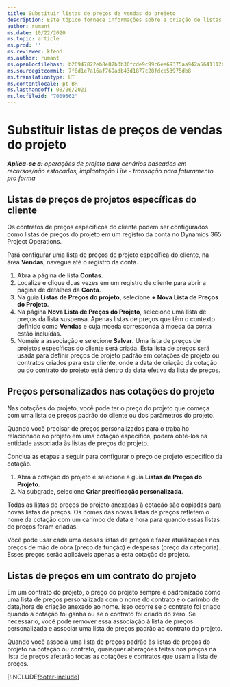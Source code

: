 ```yaml
---
title: Substituir listas de preços de vendas do projeto
description: Este tópico fornece informações sobre a criação de listas de preços de venda personalizadas.
author: rumant
ms.date: 10/22/2020
ms.topic: article
ms.prod: ''
ms.reviewer: kfend
ms.author: rumant
ms.openlocfilehash: b26947822eb8e87b3b36fcde9c99c6ee69375aa942a5641112b9b1109dcaa26c
ms.sourcegitcommit: 7f8d1e7a16af769adb43d1877c28fdce53975db8
ms.translationtype: HT
ms.contentlocale: pt-BR
ms.lasthandoff: 08/06/2021
ms.locfileid: "7009562"
---
```

# <a name="override-project-sales-price-lists"></a>Substituir listas de preços de vendas do projeto

_**Aplica-se a:** operações de projeto para cenários baseados em recursos/não estocados, implantação Lite - transação para faturamento pro forma_

## <a name="customer-specific-project-price-lists"></a>Listas de preços de projetos específicas do cliente

Os contratos de preços específicos do cliente podem ser configurados como listas de preços do projeto em um registro da conta no Dynamics 365 Project Operations.

Para configurar uma lista de preços de projeto específica do cliente, na área **Vendas**, navegue até o registro da conta.

1. Abra a página de lista **Contas**.
2. Localize e clique duas vezes em um registro de cliente para abrir a página de detalhes da **Conta**.
3. Na guia **Listas de Preços do projeto**, selecione **+ Nova Lista de Preços do Projeto**.
4. Na página **Nova Lista de Preços do Projeto**, selecione uma lista de preços da lista suspensa. Apenas listas de preços que têm o contexto definido como **Vendas** e cuja moeda corresponda à moeda da conta estão incluídas.
5. Nomeie a associação e selecione **Salvar**. Uma lista de preços de projetos específicas do cliente será criada. Esta lista de preços será usada para definir preços de projeto padrão em cotações de projeto ou contratos criados para este cliente, onde a data de criação da cotação ou do contrato do projeto está dentro da data efetiva da lista de preços.

## <a name="custom-pricing-on-project-quotes"></a>Preços personalizados nas cotações do projeto

Nas cotações do projeto, você pode ter o preço do projeto que começa com uma lista de preços padrão do cliente ou dos parâmetros do projeto.

Quando você precisar de preços personalizados para o trabalho relacionado ao projeto em uma cotação específica, poderá obtê-los na entidade associada às listas de preços do projeto.

Conclua as etapas a seguir para configurar o preço de projeto específico da cotação.

1. Abra a cotação do projeto e selecione a guia **Listas de Preços do Projeto**.
2. Na subgrade, selecione **Criar precificação personalizada**.

Todas as listas de preços do projeto anexadas à cotação são copiadas para novas listas de preços. Os nomes das novas listas de preços refletem o nome da cotação com um carimbo de data e hora para quando essas listas de preços foram criadas.

Você pode usar cada uma dessas listas de preços e fazer atualizações nos preços de mão de obra (preço da função) e despesas (preço da categoria). Esses preços serão aplicáveis apenas a esta cotação de projeto.

## <a name="price-lists-on-a-project-contract"></a>Listas de preços em um contrato do projeto

Em um contrato do projeto, o preço do projeto sempre é padronizado como uma lista de preços personalizada com o nome do contrato e o carimbo de data/hora de criação anexado ao nome. Isso ocorre se o contrato foi criado quando a cotação foi ganha ou se o contrato foi criado do zero. Se necessário, você pode remover essa associação à lista de preços personalizada e associar uma lista de preços padrão ao contrato do projeto.

Quando você associa uma lista de preços padrão às listas de preços do projeto na cotação ou contrato, quaisquer alterações feitas nos preços na lista de preços afetarão todas as cotações e contratos que usam a lista de preços.


[!INCLUDE[footer-include](../includes/footer-banner.md)]